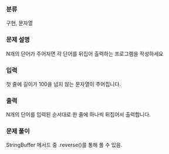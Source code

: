 ### 분류

구현, 문자열

### 문제 설명

<p>
N개의 단어가 주어지면 각 단어를 뒤집어 출력하는 프로그램을 작성하세요
</p>


### 입력 

 <p>첫 줄에 길이가 100을 넘지 않는 문자열이 주어집니다.</p>

### 출력 

 <p> N개의 단어를 입력된 순서대로 한 줄에 하나씩 뒤집어서 출력합니다.</p>

### 문제 풀이
<p>StringBuffer 메서드 중 .reverse()를 통해 풀 수 있음. </p>
